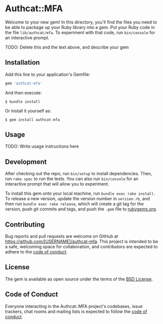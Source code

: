 # Authcat::MFA

Welcome to your new gem! In this directory, you'll find the files you need to be able to package up your Ruby library into a gem. Put your Ruby code in the file `lib/authcat/mfa`. To experiment with that code, run `bin/console` for an interactive prompt.

TODO: Delete this and the text above, and describe your gem

## Installation

Add this line to your application's Gemfile:

```ruby
gem 'authcat-mfa'
```

And then execute:

    $ bundle install

Or install it yourself as:

    $ gem install authcat-mfa

## Usage

TODO: Write usage instructions here

## Development

After checking out the repo, run `bin/setup` to install dependencies. Then, run `rake spec` to run the tests. You can also run `bin/console` for an interactive prompt that will allow you to experiment.

To install this gem onto your local machine, run `bundle exec rake install`. To release a new version, update the version number in `version.rb`, and then run `bundle exec rake release`, which will create a git tag for the version, push git commits and tags, and push the `.gem` file to [rubygems.org](https://rubygems.org).

## Contributing

Bug reports and pull requests are welcome on GitHub at https://github.com/[USERNAME]/authcat-mfa. This project is intended to be a safe, welcoming space for collaboration, and contributors are expected to adhere to the [code of conduct](https://github.com/[USERNAME]/authcat-mfa/blob/master/CODE_OF_CONDUCT.md).


## License

The gem is available as open source under the terms of the [BSD License](https://opensource.org/licenses/BSD-2-Clause).

## Code of Conduct

Everyone interacting in the Authcat::MFA project's codebases, issue trackers, chat rooms and mailing lists is expected to follow the [code of conduct](https://github.com/[USERNAME]/authcat-mfa/blob/master/CODE_OF_CONDUCT.md).
